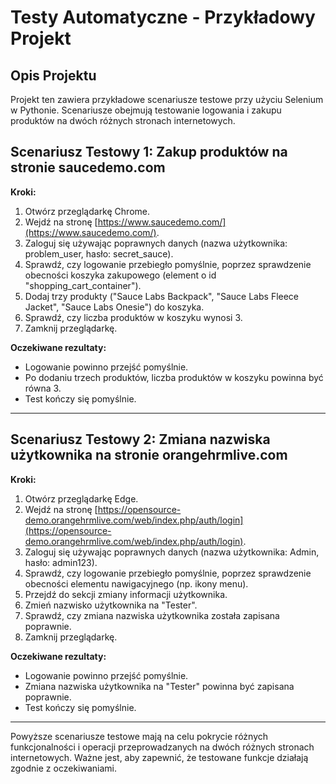 # Testy Automatyczne - Przykładowy Projekt

## Opis Projektu

Projekt ten zawiera przykładowe scenariusze testowe przy użyciu Selenium w Pythonie. Scenariusze obejmują testowanie logowania i zakupu produktów na dwóch różnych stronach internetowych.

## Scenariusz Testowy 1: Zakup produktów na stronie saucedemo.com

**Kroki:**

1. Otwórz przeglądarkę Chrome.
2. Wejdź na stronę [https://www.saucedemo.com/](https://www.saucedemo.com/).
3. Zaloguj się używając poprawnych danych (nazwa użytkownika: problem_user, hasło: secret_sauce).
4. Sprawdź, czy logowanie przebiegło pomyślnie, poprzez sprawdzenie obecności koszyka zakupowego (element o id "shopping_cart_container").
5. Dodaj trzy produkty ("Sauce Labs Backpack", "Sauce Labs Fleece Jacket", "Sauce Labs Onesie") do koszyka.
6. Sprawdź, czy liczba produktów w koszyku wynosi 3.
7. Zamknij przeglądarkę.

**Oczekiwane rezultaty:**

- Logowanie powinno przejść pomyślnie.
- Po dodaniu trzech produktów, liczba produktów w koszyku powinna być równa 3.
- Test kończy się pomyślnie.

---

## Scenariusz Testowy 2: Zmiana nazwiska użytkownika na stronie orangehrmlive.com

**Kroki:**

1. Otwórz przeglądarkę Edge.
2. Wejdź na stronę [https://opensource-demo.orangehrmlive.com/web/index.php/auth/login](https://opensource-demo.orangehrmlive.com/web/index.php/auth/login).
3. Zaloguj się używając poprawnych danych (nazwa użytkownika: Admin, hasło: admin123).
4. Sprawdź, czy logowanie przebiegło pomyślnie, poprzez sprawdzenie obecności elementu nawigacyjnego (np. ikony menu).
5. Przejdź do sekcji zmiany informacji użytkownika.
6. Zmień nazwisko użytkownika na "Tester".
7. Sprawdź, czy zmiana nazwiska użytkownika została zapisana poprawnie.
8. Zamknij przeglądarkę.

**Oczekiwane rezultaty:**

- Logowanie powinno przejść pomyślnie.
- Zmiana nazwiska użytkownika na "Tester" powinna być zapisana poprawnie.
- Test kończy się pomyślnie.

---

Powyższe scenariusze testowe mają na celu pokrycie różnych funkcjonalności i operacji przeprowadzanych na dwóch różnych stronach internetowych. Ważne jest, aby zapewnić, że testowane funkcje działają zgodnie z oczekiwaniami.
